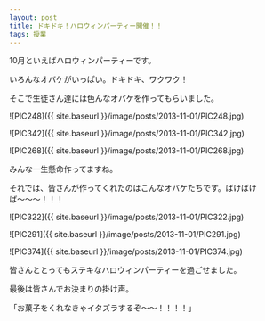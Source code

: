```yaml
---
layout: post
title: ドキドキ！ハロウィンパーティー開催！！
tags: 授業
---
```


10月といえばハロウィンパーティーです。

いろんなオバケがいっぱい。ドキドキ、ワクワク！

そこで生徒さん達には色んなオバケを作ってもらいました。

![PIC248]({{ site.baseurl }}/image/posts/2013-11-01/PIC248.jpg)

![PIC342]({{ site.baseurl }}/image/posts/2013-11-01/PIC342.jpg)

![PIC268]({{ site.baseurl }}/image/posts/2013-11-01/PIC268.jpg)

みんな一生懸命作ってますね。

それでは、皆さんが作ってくれたのはこんなオバケたちです。ばけばけば〜〜〜！！！

![PIC322]({{ site.baseurl }}/image/posts/2013-11-01/PIC322.jpg)

![PIC291]({{ site.baseurl }}/image/posts/2013-11-01/PIC291.jpg)

![PIC374]({{ site.baseurl }}/image/posts/2013-11-01/PIC374.jpg)

皆さんととってもステキなハロウィンパーティーを過ごせました。

最後は皆さんでお決まりの掛け声。

「お菓子をくれなきゃイタズラするぞ〜〜！！！！」
